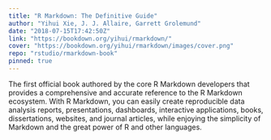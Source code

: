 ```yaml
---
title: "R Markdown: The Definitive Guide"
author: "Yihui Xie, J. J. Allaire, Garrett Grolemund"
date: "2018-07-15T17:42:50Z"
link: "https://bookdown.org/yihui/rmarkdown/"
cover: "https://bookdown.org/yihui/rmarkdown/images/cover.png"
repo: "rstudio/rmarkdown-book"
pinned: true
---
```


The first official book authored by the core R Markdown developers that provides a comprehensive and accurate reference to the R Markdown ecosystem. With R Markdown, you can easily create reproducible data analysis reports, presentations, dashboards, interactive applications, books, dissertations, websites, and journal articles, while enjoying the simplicity of Markdown and the great power of R and other languages.
